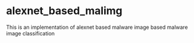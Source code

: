# alexnet_based_malimg
This is an implementation of alexnet based malware image based malware image classification
